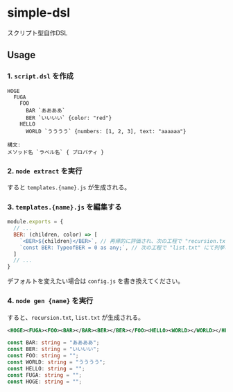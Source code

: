 # simple-dsl

スクリプト型自作DSL

## Usage

### 1. `script.dsl` を作成

```
HOGE
  FUGA
    FOO
      BAR `ああああ`
      BER `いいいい` {color: "red"}
    HELLO
      WORLD `うううう` {numbers: [1, 2, 3], text: "aaaaaa"}
```

```
構文:
メソッド名 `ラベル名` { プロパティ }
```

### 2. `node extract` を実行

すると `templates.{name}.js` が生成される。

### 3. `templates.{name}.js` を編集する

```js
module.exports = {
  // ...
  BER: (children, color) => [
    `<BER>${children}</BER>`, // 再帰的に評価され、次の工程で "recursion.txt" に出力される
    `const BER: TypeofBER = 0 as any;`, // 次の工程で "list.txt" にて列挙される文字列
  ]
  // ...
}
```

デフォルトを変えたい場合は `config.js` を書き換えてください。

### 4. `node gen {name}` を実行

すると、`recursion.txt`, `list.txt` が生成される。

```xml
<HOGE><FUGA><FOO><BAR></BAR><BER></BER></FOO><HELLO><WORLD></WORLD></HELLO></FUGA></HOGE>
```
```ts
const BAR: string = "ああああ";
const BER: string = "いいいい";
const FOO: string = "";
const WORLD: string = "うううう";
const HELLO: string = "";
const FUGA: string = "";
const HOGE: string = "";
```
